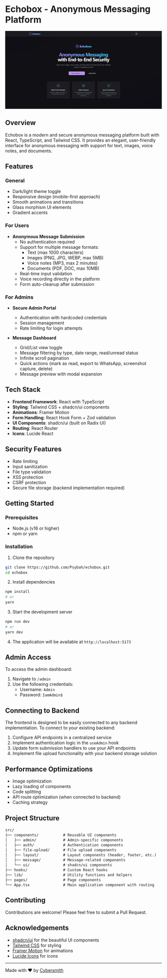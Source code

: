
# Echobox - Anonymous Messaging Platform

![Echobox Logo](public/og-image.png)

## Overview

Echobox is a modern and secure anonymous messaging platform built with React, TypeScript, and Tailwind CSS. It provides an elegant, user-friendly interface for anonymous messaging with support for text, images, voice notes, and documents.

## Features

### General
- Dark/light theme toggle
- Responsive design (mobile-first approach)
- Smooth animations and transitions
- Glass morphism UI elements
- Gradient accents

### For Users
- **Anonymous Message Submission**
  - No authentication required
  - Support for multiple message formats:
    - Text (max 1000 characters)
    - Images (PNG, JPG, WEBP, max 5MB)
    - Voice notes (MP3, max 2 minutes)
    - Documents (PDF, DOC, max 10MB)
  - Real-time input validation
  - Voice recording directly in the platform
  - Form auto-cleanup after submission

### For Admins
- **Secure Admin Portal**
  - Authentication with hardcoded credentials
  - Session management
  - Rate limiting for login attempts

- **Message Dashboard**
  - Grid/List view toggle
  - Message filtering by type, date range, read/unread status
  - Infinite scroll pagination
  - Quick actions (mark as read, export to WhatsApp, screenshot capture, delete)
  - Message preview with modal expansion

## Tech Stack

- **Frontend Framework**: React with TypeScript
- **Styling**: Tailwind CSS + shadcn/ui components
- **Animations**: Framer Motion
- **Form Handling**: React Hook Form + Zod validation
- **UI Components**: shadcn/ui (built on Radix UI)
- **Routing**: React Router
- **Icons**: Lucide React

## Security Features

- Rate limiting
- Input sanitization
- File type validation
- XSS protection
- CSRF protection
- Secure file storage (backend implementation required)

## Getting Started

### Prerequisites

- Node.js (v16 or higher)
- npm or yarn

### Installation

1. Clone the repository
```bash
git clone https://github.com/Psybah/echobox.git
cd echobox
```

2. Install dependencies
```bash
npm install
# or
yarn
```

3. Start the development server
```bash
npm run dev
# or
yarn dev
```

4. The application will be available at `http://localhost:5173`

## Admin Access

To access the admin dashboard:
1. Navigate to `/admin`
2. Use the following credentials:
   - Username: `Admin`
   - Password: `IamAdmin$`

## Connecting to Backend

The frontend is designed to be easily connected to any backend implementation. To connect to your existing backend:

1. Configure API endpoints in a centralized service
2. Implement authentication logic in the `useAdmin` hook
3. Update form submission handlers to use your API endpoints
4. Implement file upload functionality with your backend storage solution

## Performance Optimizations

- Image optimization
- Lazy loading of components
- Code splitting
- API route optimization (when connected to backend)
- Caching strategy

## Project Structure

```
src/
├── components/           # Reusable UI components
│   ├── admin/            # Admin-specific components
│   ├── auth/             # Authentication components
│   ├── file-upload/      # File upload components
│   ├── layout/           # Layout components (header, footer, etc.)
│   ├── message/          # Message-related components
│   └── ui/               # shadcn/ui components
├── hooks/                # Custom React hooks
├── lib/                  # Utility functions and helpers
├── pages/                # Page components
└── App.tsx               # Main application component with routing
```

## Contributing

Contributions are welcome! Please feel free to submit a Pull Request.

<!-- ## License

This project is licensed under the MIT License - see the LICENSE file for details. -->

## Acknowledgements

- [shadcn/ui](https://ui.shadcn.com/) for the beautiful UI components
- [Tailwind CSS](https://tailwindcss.com/) for styling
- [Framer Motion](https://www.framer.com/motion/) for animations
- [Lucide Icons](https://lucide.dev/) for icons

---

Made with ❤️ by [Cybersmith](https://github.com/Psybah/)
